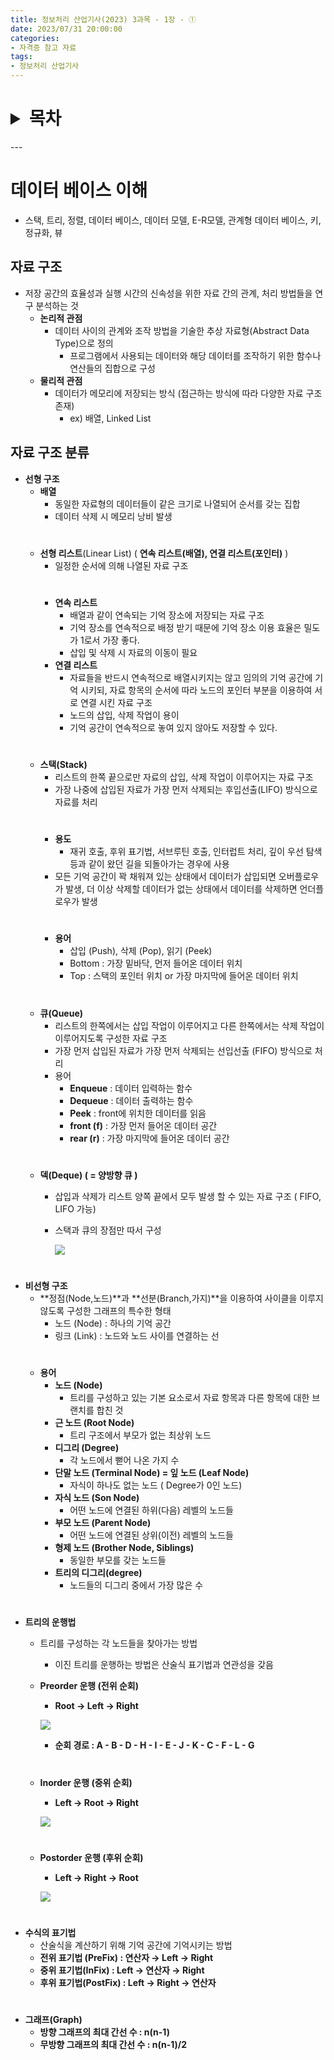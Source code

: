 ```yaml
---
title: 정보처리 산업기사(2023) 3과목 - 1장 - ①
date: 2023/07/31 20:00:00
categories:
- 자격증 참고 자료
tags:
- 정보처리 산업기사
---
```

<h1>
<details>
<summary>목차</summary>
<div markdown="1">

- [데이터 베이스 이해](#데이터-베이스-이해)
- [자료 구조](#자료-구조)
- [자료 구조 분류](#자료-구조-분류)
</div>
</details>
</h1>
---

# 데이터 베이스 이해

- 스택, 트리, 정렬, 데이터 베이스, 데이터 모델, E-R모델, 관계형 데이터 베이스, 키, 정규화, 뷰

## 자료 구조

- 저장 공간의 효율성과 실행 시간의 신속성을 위한 자료 간의 관계, 처리 방법들을 연구 분석하는 것
    - **논리적 관점**
        - 데이터 사이의 관계와 조작 방법을 기술한 추상 자료형(Abstract Data Type)으로 정의
            - 프로그램에서 사용되는 데이터와 해당 데이터를 조작하기 위한 함수나 연산들의 집합으로 구성
    - **물리적 관점**
        - 데이터가 메모리에 저장되는 방식 (접근하는 방식에 따라 다양한 자료 구조 존재)
            - ex) 배열, Linked List

## 자료 구조 분류

- **선형 구조**
    - **배열**
        - 동일한 자료형의 데이터들이 같은 크기로 나열되어 순서를 갖는 집합
        - 데이터 삭제 시 메모리 낭비 발생
    #    
    - **선형 리스트**(Linear List) ( **연속 리스트(배열), 연결 리스트(포인터)** )
        - 일정한 순서에 의해 나열된 자료 구조
        #
        - **연속 리스트**
            - 배열과 같이 연속되는 기억 장소에 저장되는 자료 구조
            - 기억 장소를 연속적으로 배정 받기 때문에 기억 장소 이용 효율은 밀도가 1로서 가장 좋다.
            - 삽입 및 삭제 시 자료의 이동이 필요
        - **연결 리스트**
            - 자료들을 반드시 연속적으로 배열시키지는 않고 임의의 기억 공간에 기억 시키되, 자료 항목의 순서에 따라 노드의 포인터 부분을 이용하여 서로 연결 시킨 자료 구조
            - 노드의 삽입, 삭제 작업이 용이
            - 기억 공간이 연속적으로 놓여 있지 않아도 저장할 수 있다.
    #        
    - **스택(Stack)**
        - 리스트의 한쪽 끝으로만 자료의 삽입, 삭제 작업이 이루어지는 자료 구조
        - 가장 나중에 삽입된 자료가 가장 먼저 삭제되는 후입선출(LIFO) 방식으로 자료를 처리
        #
        - **용도**
            - 재귀 호출, 후위 표기법, 서브루틴 호출, 인터럽트 처리, 깊이 우선 탐색 등과 같이 왔던 길을 되돌아가는 경우에 사용
        - 모든 기억 공간이 꽉 채워져 있는 상태에서 데이터가 삽입되면 오버플로우가 발생, 더 이상 삭제할 데이터가 없는 상태에서 데이터를 삭제하면 언더플로우가 발생
        #    
        - **용어**
            - 삽입 (Push), 삭제 (Pop), 읽기 (Peek)
            - Bottom : 가장 밑바닥, 먼저 들어온 데이터 위치
            - Top : 스택의 포인터 위치 or 가장 마지막에 들어온 데이터 위치
    #        
    - **큐(Queue)**
        - 리스트의 한쪽에서는 삽입 작업이 이루어지고 다른 한쪽에서는 삭제 작업이 이루어지도록 구성한 자료 구조
        - 가장 먼저 삽입된 자료가 가장 먼저 삭제되는 선입선출 (FIFO) 방식으로 처리
        - 용어
            - **Enqueue** : 데이터 입력하는 함수
            - **Dequeue** : 데이터 출력하는 함수
            - **Peek** : front에 위치한 데이터를 읽음
            - **front (f)** : 가장 먼저 들어온 데이터 공간
            - **rear (r)** : 가장 마지막에 들어온 데이터 공간
    #        
    - **덱(Deque) ( = 양방향 큐 )**
        - 삽입과 삭제가 리스트 양쪽 끝에서 모두 발생 할 수 있는 자료 구조 ( FIFO, LIFO 가능)
        - 스택과 큐의 장점만 따서 구성
        
            ![](/Images/2023/07/3과목-1장-①/Untitled.png)
#        
- **비선형 구조**
    - **정점(Node,노드)**과 **선분(Branch,가지)**을 이용하여 사이클을 이루지 않도록 구성한 그래프의 특수한 형태
        - 노드 (Node) : 하나의 기억 공간
        - 링크 (Link) : 노드와 노드 사이를 연결하는 선
    #    
    - **용어**
        - **노드 (Node)**
            - 트리를 구성하고 있는 기본 요소로서 자료 항목과 다른 항목에 대한 브랜치를 합친 것
        - **근 노드 (Root Node)**
            - 트리 구조에서 부모가 없는 최상위 노드
        - **디그리 (Degree)**
            - 각 노드에서 뻗어 나온 가지 수
        - **단말 노드 (Terminal Node) = 잎 노드 (Leaf Node)**
            - 자식이 하나도 없는 노드 ( Degree가 0인 노드)
        - **자식 노드 (Son Node)**
            - 어떤 노드에 연결된 하위(다음) 레벨의 노드들
        - **부모 노드 (Parent Node)**
            - 어떤 노드에 연결된 상위(이전) 레벨의 노드들
        - **형제 노드 (Brother Node, Siblings)**
            - 동일한 부모를 갖는 노드들
        - **트리의 디그리(degree)**
            - 노드들의 디그리 중에서 가장 많은 수
#        
- **트리의 운행법**
    - 트리를 구성하는 각 노드들을 찾아가는 방법
        - 이진 트리를 운행하는 방법은 산술식 표기법과 연관성을 갖음
    - **Preorder 운행 (전위 순회)**
        - **Root → Left → Right**
        
        ![](/Images/2023/07/3과목-1장-①/Untitled%201.png)
        
        - **순회 경로 : A - B - D - H - I - E - J - K - C - F - L - G**
    #    
    - **Inorder 운행 (중위 순회)**
        - **Left → Root → Right**
        
        ![](/Images/2023/07/3과목-1장-①/Untitled%202.png)
    #    
    - **Postorder 운행 (후위 순회)**
        - **Left → Right → Root**
        
        ![](/Images/2023/07/3과목-1장-①/Untitled%203.png)
#            
- **수식의 표기법**
    - 산술식을 계산하기 위해 기억 공간에 기억시키는 방법
    - **전위 표기법 (PreFix) : 연산자 → Left → Right**
    - **중위 표기법(InFix) : Left → 연산자 → Right**
    - **후위 표기법(PostFix) : Left → Right → 연산자**
#        
- **그래프(Graph)**
    - **방향 그래프의 최대 간선 수 : n(n-1)**
    - **무방향 그래프의 최대 간선 수 : n(n-1)/2**